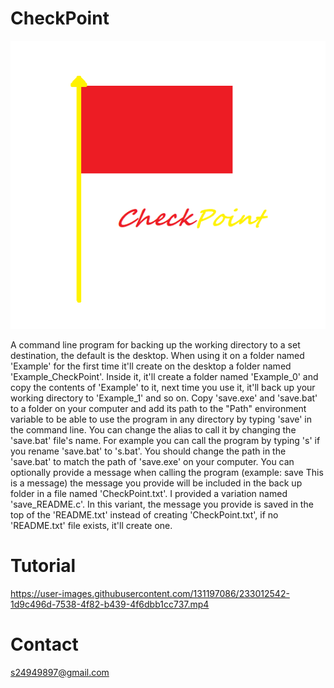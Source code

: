 # CheckPoint

![CheckPoint logo](https://github.com/seven707070/CheckPoint/blob/main/check.png?raw=true)

A command line program for backing up the working directory to a set destination, the default is the desktop. When using it on a folder named 'Example' for the first time it'll create on the desktop a folder named 'Example_CheckPoint'. Inside it, it'll create a folder named 'Example_0' and copy the contents of 'Example' to it, next time you use it, it'll back up your working directory to 'Example_1' and so on.
  Copy 'save.exe' and 'save.bat' to a folder on your computer and add its path to the "Path" environment variable to be able to use the program in any directory by typing 'save' in the command line. You can change the alias to call it by changing the 'save.bat' file's name. For example you can call the program by typing 's' if you rename 'save.bat' to 's.bat'. You should change the path in the 'save.bat' to match the path of 'save.exe' on your computer. You can optionally provide a message when calling the program (example: save This is a message) the message you provide will be included in the back up folder in a file named 'CheckPoint.txt'. 
    I provided a variation named 'save_README.c'. In this variant, the message you provide is saved in the top of the 'README.txt' instead of creating 'CheckPoint.txt', if no 'README.txt' file exists, it'll create one.

# Tutorial


https://user-images.githubusercontent.com/131197086/233012542-1d9c496d-7538-4f82-b439-4f6dbb1cc737.mp4


# Contact

s24949897@gmail.com
